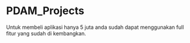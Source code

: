 # PDAM_Projects

Untuk membeli aplikasi hanya 5 juta anda sudah dapat menggunakan full fitur yang sudah di kembangkan.
